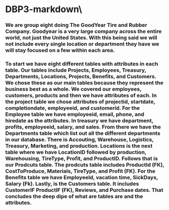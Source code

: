 # DBP3-markdown\
 ### We are group eight doing The GoodYear Tire and Rubber Company. Goodyear is a very large company across the entire world, not just the United States. With this being said we will not include every single location or department they have we will stay focused on a few within each area. 
### To start we have eight different tables with attributes in each table. Our tables include Projects, Employees, Treasury, Departments, Locations, Projects, Benefits, and Customers.  We chose these as our main tables because they represent the business best as a whole. We covered our employees, customers, products and then we have attributes of each. In the project table we chose attributes of projectid, startdate, completiondate, employeeid, and customerid. For the Employee table we have employeeid, email, phone, and hiredate as the attributes. In treasury we have department, profits, employeeid, salary, and sales. From there we have the Departments table which list out all the different departments in our database. There is Accouting, Warehouse, Logistics, Treasury, Marketing, and production. Locations is the next table where we have LocationID followed by production, Warehousing, TireType, Profit, and ProductID. Follows that is our Prodcuts table. The prodcuts table includes ProductId (FK), CostToProduce, Materials, TireType, and Profit (FK). For the Benefits table we have EmployeeId, vacation time, SickDays, Salary (Fk). Lastly, is the Customers table. It includes CustomerIF ProductIF (FK), Reviews, and Purchase dates. That concludes the deep dipe of what are tables are and the attributes.    
  
